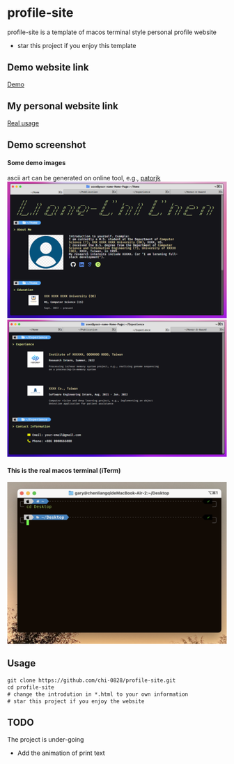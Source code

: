 # profile-site
profile-site is a template of macos terminal style personal profile website
- star this project if you enjoy this template

## Demo website link
[Demo](https://chi-0828.github.io/profile-site/)
## My personal website link
[Real usage](https://lcchen.me)

## Demo screenshot
#### Some demo images
ascii art can be generated on online tool, e.g., [patorjk](https://patorjk.com/software/taag/#p=display&f=Graffiti&t=Type%20Something%20)
![image](img/demo.png)
![image](img/demo2.png)
#### This is the real macos terminal (iTerm)
![image](img/terminal.png)

## Usage
``` shell=
git clone https://github.com/chi-0828/profile-site.git
cd profile-site
# change the introdution in *.html to your own information
# star this project if you enjoy the website
```

## TODO
The project is under-going
- Add the animation of print text
